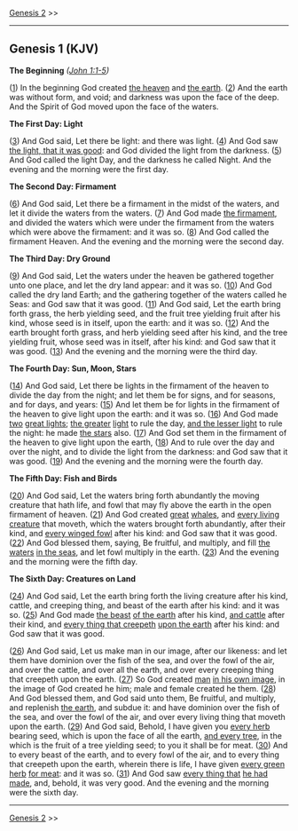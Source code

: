 [Genesis 2](/genesis/2) >>

---

## Genesis 1 (KJV)

**The Beginning** *([John 1:1-5](https://www.biblegateway.com/passage/?search=john+1%3A1-5&version=KJV))*

([1](/genesis/1/1)) In the beginning God created [the heaven](/keys/HShMIM) and [the earth](/keys/HARTz). ([2](/genesis/1/2)) And the earth was without form, and void; and darkness was upon the face of the deep. And the Spirit of God moved upon the face of the waters.

**The First Day: Light**

([3](/genesis/1/3)) And God said, Let there be light: and there was light. ([4](/genesis/1/4)) And God saw [the light, that it was good](/keys/ATh-HAVR.KI-TVB): and God divided the light from the darkness. ([5](/genesis/1/5)) And God called the light Day, and the darkness he called Night. And the evening and the morning were the first day.

**The Second Day: Firmament**

([6](/genesis/1/6)) And God said, Let there be a firmament in the midst of the waters, and let it divide the waters from the waters. ([7](/genesis/1/7)) And God made [the firmament](/keys/ATh-HRQIO), and divided the waters which were under the firmament from the waters which were above the firmament: and it was so. ([8](/genesis/1/8)) And God called the firmament Heaven. And the evening and the morning were the second day.

**The Third Day: Dry Ground**

([9](/genesis/1/9)) And God said, Let the waters under the heaven be gathered together unto one place, and let the dry land appear: and it was so. ([10](/genesis/1/10)) And God called the dry land Earth; and the gathering together of the waters called he Seas: and God saw that it was good. ([11](/genesis/1/11)) And God said, Let the earth bring forth grass, the herb yielding seed, and the fruit tree yielding fruit after his kind, whose seed is in itself, upon the earth: and it was so. ([12](/genesis/1/12)) And the earth brought forth grass, and herb yielding seed after his kind, and the tree yielding fruit, whose seed was in itself, after his kind: and God saw that it was good. ([13](/genesis/1/13)) And the evening and the morning were the third day.

**The Fourth Day: Sun, Moon, Stars**

([14](/genesis/1/14)) And God said, Let there be lights in the firmament of the heaven to divide the day from the night; and let them be for signs, and for seasons, and for days, and years: ([15](/genesis/1/15)) And let them be for lights in the firmament of the heaven to give light upon the earth: and it was so. ([16](/genesis/1/16)) And God made [two](/keys/ATh-ShNI) [great lights](/keys/ATh-ShNI.HMARTh.HGDLIM); [the greater](/keys/ATh-HMAVR.HGDL) [light](/keys/ATh-HMAVR) to rule the day, [and the lesser light](/keys/VATh-HMAVR.HQTN) to rule the night: he made [the stars](/keys/HKVKBIM) also. ([17](/genesis/1/17)) And God set them in the firmament of the heaven to give light upon the earth, ([18](/genesis/1/18)) And to rule over the day and over the night, and to divide the light from the darkness: and God saw that it was good. ([19](/genesis/1/19)) And the evening and the morning were the fourth day.

**The Fifth Day: Fish and Birds**

([20](/genesis/1/20)) And God said, Let the waters bring forth abundantly the moving creature that hath life, and fowl that may fly above the earth in the open firmament of heaven. ([21](/genesis/1/21)) And God created [great](/keys/ATh-HThNINM.HGDLIM) [whales](/keys/ATh-HThNINM), and [every living](/keys/KL-NPSh.HChIH) [creature](/keys/KL-NPSh) that moveth, which the waters brought forth abundantly, after their kind, and [every winged fowl](/keys/KL-OVP.KNP) after his kind: and God saw that it was good. ([22](/genesis/1/22)) And God blessed them, saying, Be fruitful, and multiply, and fill [the waters](/keys/ATh-HMIM) [in the seas](/keys/ATh-HMIM.BIMIM), and let fowl multiply in the earth. ([23](/genesis/1/23)) And the evening and the morning were the fifth day.

**The Sixth Day: Creatures on Land**

([24](/genesis/1/24)) And God said, Let the earth bring forth the living creature after his kind, cattle, and creeping thing, and beast of the earth after his kind: and it was so. ([25](/genesis/1/25)) And God made [the beast](/keys/ATh-ChITh) [of the earth](/keys/ATh-ChITh.HARTz) after his kind, [and cattle](/keys/VATh-HBHMH) after their kind, and [every thing that creepeth](/keys/KL-RMSh) [upon the earth](/keys/KL-RMSh.HADMH) after his kind: and God saw that it was good.

([26](/genesis/1/26)) And God said, Let us make man in our image, after our likeness: and let them have dominion over the fish of the sea, and over the fowl of the air, and over the cattle, and over all the earth, and over every creeping thing that creepeth upon the earth. ([27](/genesis/1/27)) So God created [man](/keys/ATh-HADM) [in his own image](/keys/ATh-HADM.BTzLMV), in the image of God created he him; male and female created he them. ([28](/genesis/1/28)) And God blessed them, and God said unto them, Be fruitful, and multiply, and replenish [the earth](/keys/ATh-HARTz), and subdue it: and have dominion over the fish of the sea, and over the fowl of the air, and over every living thing that moveth upon the earth. ([29](/genesis/1/29)) And God said, Behold, I have given you [every herb](/keys/ATh-KL-OShB) bearing seed, which is upon the face of all the earth, [and every tree](/keys/VATh-KL-HOTz), in the which is the fruit of a tree yielding seed; to you it shall be for meat. ([30](/genesis/1/30)) And to every beast of the earth, and to every fowl of the air, and to every thing that creepeth upon the earth, wherein there is life, I have given [every green herb](/keys/ATh-KL-IRQ.OShB) [for meat](/keys/ATh-KL-IRQ.OShB.LAKLH): and it was so. ([31](/genesis/1/31)) And God saw [every thing that](/keys/ATh-KL-AShR) [he had made](/keys/ATh-KL-AShR.OShH), and, behold, it was very good. And the evening and the morning were the sixth day.

---

[Genesis 2](/genesis/2) >>